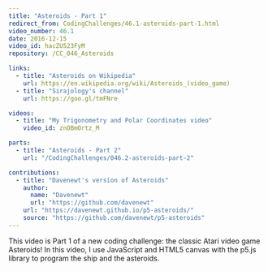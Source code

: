 ```yaml
---
title: "Asteroids - Part 1"
redirect_from: CodingChallenges/46.1-asteroids-part-1.html
video_number: 46.1
date: 2016-12-15
video_id: hacZU523FyM
repository: /CC_046_Asteroids

links:
  - title: "Asteroids on Wikipedia"
    url: https://en.wikipedia.org/wiki/Asteroids_(video_game)
  - title: "Sirajology's channel"
    url: https://goo.gl/tmFNre

videos:
  - title: "My Trigonometry and Polar Coordinates video"
    video_id: znOBmOrtz_M

parts:
  - title: "Asteroids - Part 2"
    url: "/CodingChallenges/046.2-asteroids-part-2"

contributions:
  - title: "Davenewt's version of Asteroids"
    author:
      name: "Davenewt"
      url: "https://github.com/davenewt"
    url: "https://davenewt.github.io/p5-asteroids/"
    source: "https://github.com/davenewt/p5-asteroids"
---
```


This video is Part 1 of a new coding challenge: the classic Atari video game Asteroids!
In this video, I use JavaScript and HTML5 canvas with the p5.js library to program the ship and the asteroids.
